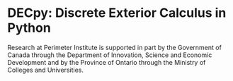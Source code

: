# DECpy: Discrete Exterior Calculus in Python
Research at Perimeter Institute is supported in part by the Government of Canada through the Department of Innovation, Science and Economic Development and by the Province of Ontario through the Ministry of Colleges and Universities.
